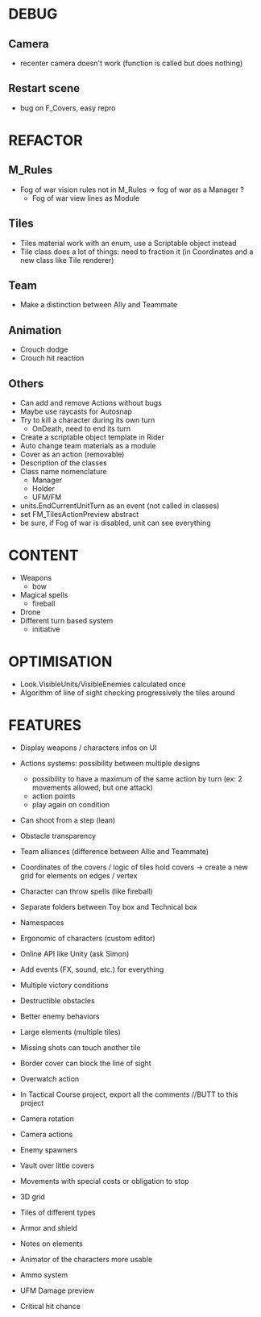 # DEBUG

## Camera
- recenter camera doesn't work (function is called but does nothing)

## Restart scene
- bug on F_Covers, easy repro

# REFACTOR

## M_Rules
- Fog of war vision rules not in M_Rules -> fog of war as a Manager ?
    - Fog of war view lines as Module

## Tiles
- Tiles material work with an enum, use a Scriptable object instead
- Tile class does a lot of things: need to fraction it (in Coordinates and a new class like Tile renderer)

## Team
- Make a distinction between Ally and Teammate

## Animation
- Crouch dodge
- Crouch hit reaction

## Others
- Can add and remove Actions without bugs
- Maybe use raycasts for Autosnap
- Try to kill a character during its own turn
    - OnDeath, need to end its turn
- Create a scriptable object template in Rider
- Auto change team materials as a module
- Cover as an action (removable)
- Description of the classes
- Class name nomenclature
  - Manager
  - Holder
  - UFM/FM
- units.EndCurrentUnitTurn as an event (not called in classes)
- set FM_TilesActionPreview abstract
- be sure, if Fog of war is disabled, unit can see everything

# CONTENT

- Weapons
  - bow
- Magical spells
  - fireball
- Drone
- Different turn based system 
  - initiative

# OPTIMISATION

- Look.VisibleUnits/VisibleEnemies calculated once
- Algorithm of line of sight checking progressively the tiles around

# FEATURES

- Display weapons / characters infos on UI
- Actions systems: possibility between multiple designs
  - possibility to have a maximum of the same action by turn (ex: 2 movements allowed, but one attack)
  - action points
  - play again on condition
- Can shoot from a step (lean)

- Obstacle transparency
- Team alliances (difference between Allie and Teammate)
- Coordinates of the covers / logic of tiles hold covers -> create a new grid for elements on edges / vertex
- Character can throw spells (like fireball)
- Separate folders between Toy box and Technical box
- Namespaces
- Ergonomic of characters (custom editor)
- Online API like Unity (ask Simon)
- Add events (FX, sound, etc.) for everything
- Multiple victory conditions
- Destructible obstacles
- Better enemy behaviors
- Large elements (multiple tiles)
- Missing shots can touch another tile
- Border cover can block the line of sight
- Overwatch action
- In Tactical Course project, export all the comments //BUTT to this project
- Camera rotation
- Camera actions
- Enemy spawners
- Vault over little covers
- Movements with special costs or obligation to stop
- 3D grid
- Tiles of different types
- Armor and shield
- Notes on elements
- Animator of the characters more usable
- Ammo system
- UFM Damage preview
- Critical hit chance
